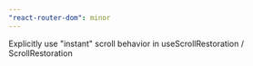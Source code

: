 ```yaml
---
"react-router-dom": minor
---
```


Explicitly use "instant" scroll behavior in useScrollRestoration / ScrollRestoration
